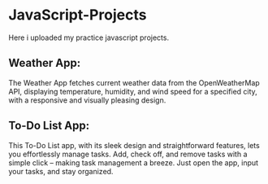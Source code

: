 # JavaScript-Projects

Here i uploaded my practice javascript projects.

## Weather App:
The Weather App fetches current weather data from the OpenWeatherMap API, displaying temperature, humidity, and wind speed for a specified city, with a responsive and visually pleasing design.
## To-Do List App:
This To-Do List app, with its sleek design and straightforward features, lets you effortlessly manage tasks. Add, check off, and remove tasks with a simple click – making task management a breeze. Just open the app, input your tasks, and stay organized.
